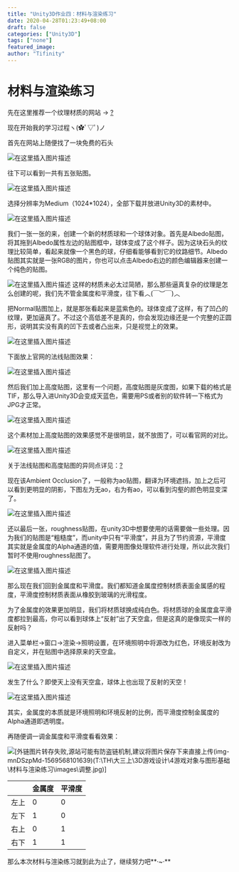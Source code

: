 ```yaml
---
title: "Unity3D作业四：材料与渲染练习"
date: 2020-04-28T01:23:49+08:00
draft: false
categories: ["Unity3D"]
tags: ["none"]
featured_image: 
author: "Tifinity"
---
```


# 材料与渲染练习

先在这里推荐一个纹理材质的网站 -> [?](https://www.textures.com/download/pbr0233/133289)

现在开始我的学习过程ヽ(✿ﾟ▽ﾟ)ノ

首先在网站上随便找了一块免费的石头

![在这里插入图片描述](https://img-blog.csdnimg.cn/20190927150918643.jpg?x-oss-process=image/watermark,type_ZmFuZ3poZW5naGVpdGk,shadow_10,text_aHR0cHM6Ly9ibG9nLmNzZG4ubmV0L1RpZmluaXR5,size_16,color_FFFFFF,t_70)

往下可以看到一共有五张贴图。

![在这里插入图片描述](https://img-blog.csdnimg.cn/20190927150928848.jpg?x-oss-process=image/watermark,type_ZmFuZ3poZW5naGVpdGk,shadow_10,text_aHR0cHM6Ly9ibG9nLmNzZG4ubmV0L1RpZmluaXR5,size_16,color_FFFFFF,t_70)

选择分辨率为Medium（1024*1024），全部下载并放进Unity3D的素材中。

![在这里插入图片描述](https://img-blog.csdnimg.cn/20190927150938937.jpg)

我们一张一张的来，创建一个新的材质球和一个球体对象。首先是Albedo贴图，将其拖到Albedo属性左边的贴图框中，球体变成了这个样子。因为这块石头的纹理比较简单，看起来就像一个黑色的球，仔细看能够看到它的纹路细节。Albedo贴图其实就是一张RGB的图片，你也可以点击Albedo右边的颜色编辑器来创建一个纯色的贴图。

![在这里插入图片描述](https://img-blog.csdnimg.cn/20190927150952684.jpg?x-oss-process=image/watermark,type_ZmFuZ3poZW5naGVpdGk,shadow_10,text_aHR0cHM6Ly9ibG9nLmNzZG4ubmV0L1RpZmluaXR5,size_16,color_FFFFFF,t_70)
这样的材质未必太过简陋，那么那些逼真复杂的纹理是怎么创建的呢，我们先不管金属度和平滑度，往下看︿(￣︶￣)︿

把Normal贴图加上，就是那张看起来是蓝紫色的。球体变成了这样，有了凹凸的纹理，更加逼真了。不过这个高低差不是真的，你会发现边缘还是一个完整的正圆形，说明其实没有真的凹下去或者凸出来，只是视觉上的效果。

![在这里插入图片描述](https://img-blog.csdnimg.cn/20190927151002134.png?x-oss-process=image/watermark,type_ZmFuZ3poZW5naGVpdGk,shadow_10,text_aHR0cHM6Ly9ibG9nLmNzZG4ubmV0L1RpZmluaXR5,size_16,color_FFFFFF,t_70)

下面放上官网的法线贴图效果：

![在这里插入图片描述](https://img-blog.csdnimg.cn/20190927151015804.jpg?x-oss-process=image/watermark,type_ZmFuZ3poZW5naGVpdGk,shadow_10,text_aHR0cHM6Ly9ibG9nLmNzZG4ubmV0L1RpZmluaXR5,size_16,color_FFFFFF,t_70)

然后我们加上高度贴图，这里有一个问题，高度贴图是灰度图，如果下载的格式是TIF，那么导入进Unity3D会变成天蓝色，需要用PS或者别的软件转一下格式为JPG才正常。

![在这里插入图片描述](https://img-blog.csdnimg.cn/20190927151032836.jpg)

这个素材加上高度贴图的效果感觉不是很明显，就不放图了，可以看官网的对比。

![在这里插入图片描述](https://img-blog.csdnimg.cn/20190927151040631.jpg?x-oss-process=image/watermark,type_ZmFuZ3poZW5naGVpdGk,shadow_10,text_aHR0cHM6Ly9ibG9nLmNzZG4ubmV0L1RpZmluaXR5,size_16,color_FFFFFF,t_70)

关于法线贴图和高度贴图的异同点详见：[?](http://www.manew.com/thread-90210-1-1.html)

现在该Ambient Occlusion了，一般称为ao贴图，翻译为环境遮挡，加上之后可以看到更明显的阴影，下图左为无ao，右为有ao，可以看到沟壑的颜色明显变深了。

![在这里插入图片描述](https://img-blog.csdnimg.cn/20190927151050839.jpg?x-oss-process=image/watermark,type_ZmFuZ3poZW5naGVpdGk,shadow_10,text_aHR0cHM6Ly9ibG9nLmNzZG4ubmV0L1RpZmluaXR5,size_16,color_FFFFFF,t_70)

还以最后一张，roughness贴图，在unity3D中想要使用的话需要做一些处理。因为我们的贴图是“粗糙度”，而unity中只有“平滑度”，并且为了节约资源，平滑度其实就是金属度的Alpha通道的值，需要用图像处理软件进行处理，所以此次我们暂时不使用roughness贴图了。

![在这里插入图片描述](https://img-blog.csdnimg.cn/20190927151100703.jpg)

那么现在我们回到金属度和平滑度。我们都知道金属度控制材质表面金属感的程度，平滑度控制材质表面从橡胶到玻璃的光滑程度。

为了金属度的效果更加明显，我们将材质球换成纯白色。将材质球的金属度盒平滑度都拉到最高，你可以看到球体上“反射”出了天空盒，但是这真的是像现实一样的反射吗？

进入菜单栏->窗口->渲染->照明设置，在环境照明中将源改为红色，环境反射改为自定义，并在贴图中选择原来的天空盒。

![在这里插入图片描述](https://img-blog.csdnimg.cn/20190927151149543.jpg?x-oss-process=image/watermark,type_ZmFuZ3poZW5naGVpdGk,shadow_10,text_aHR0cHM6Ly9ibG9nLmNzZG4ubmV0L1RpZmluaXR5,size_16,color_FFFFFF,t_70)

发生了什么？即使天上没有天空盒，球体上也出现了反射的天空！

![在这里插入图片描述](https://img-blog.csdnimg.cn/20190927151125693.jpg?x-oss-process=image/watermark,type_ZmFuZ3poZW5naGVpdGk,shadow_10,text_aHR0cHM6Ly9ibG9nLmNzZG4ubmV0L1RpZmluaXR5,size_16,color_FFFFFF,t_70)

其实，金属度的本质就是环境照明和环境反射的比例，而平滑度控制金属度的Alpha通道即透明度。

再随便调一调金属度和平滑度看看效果：

![\[外链图片转存失败,源站可能有防盗链机制,建议将图片保存下来直接上传(img-mnDSzpMd-1569568101639)(T:\TH\大三上\3D游戏设计\4游戏对象与图形基础\材料与渲染练习\images\调整.jpg)\]](https://img-blog.csdnimg.cn/20190927151213696.jpg?x-oss-process=image/watermark,type_ZmFuZ3poZW5naGVpdGk,shadow_10,text_aHR0cHM6Ly9ibG9nLmNzZG4ubmV0L1RpZmluaXR5,size_16,color_FFFFFF,t_70)

|      | 金属度 | 平滑度 |
| ---- | ------ | ------ |
| 左上 | 0      | 0      |
| 左下 | 1      | 0      |
| 右上 | 0      | 1      |
| 右下 | 1      | 1      |

那么本次材料与渲染练习就到此为止了，继续努力吧**·~·**